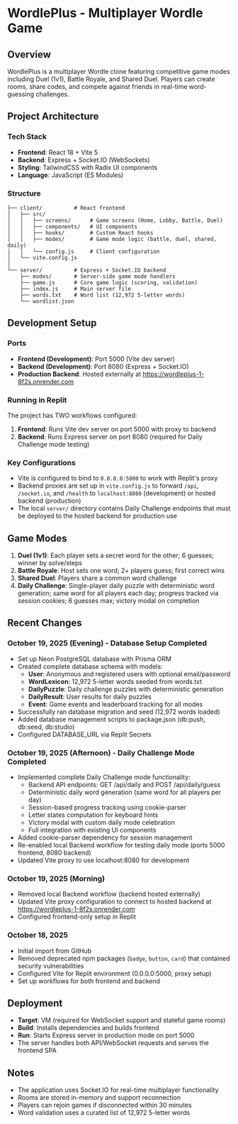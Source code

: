 # WordlePlus - Multiplayer Wordle Game

## Overview
WordlePlus is a multiplayer Wordle clone featuring competitive game modes including Duel (1v1), Battle Royale, and Shared Duel. Players can create rooms, share codes, and compete against friends in real-time word-guessing challenges.

## Project Architecture

### Tech Stack
- **Frontend**: React 18 + Vite 5
- **Backend**: Express + Socket.IO (WebSockets)
- **Styling**: TailwindCSS with Radix UI components
- **Language**: JavaScript (ES Modules)

### Structure
```
├── client/          # React frontend
│   ├── src/
│   │   ├── screens/      # Game screens (Home, Lobby, Battle, Duel)
│   │   ├── components/   # UI components
│   │   ├── hooks/        # Custom React hooks
│   │   ├── modes/        # Game mode logic (battle, duel, shared, daily)
│   │   └── config.js     # Client configuration
│   └── vite.config.js
│
└── server/          # Express + Socket.IO backend
    ├── modes/       # Server-side game mode handlers
    ├── game.js      # Core game logic (scoring, validation)
    ├── index.js     # Main server file
    ├── words.txt    # Word list (12,972 5-letter words)
    └── wordlist.json
```

## Development Setup

### Ports
- **Frontend (Development)**: Port 5000 (Vite dev server)
- **Backend (Development)**: Port 8080 (Express + Socket.IO)
- **Production Backend**: Hosted externally at https://wordleplus-1-8f2s.onrender.com

### Running in Replit
The project has TWO workflows configured:
1. **Frontend**: Runs Vite dev server on port 5000 with proxy to backend
2. **Backend**: Runs Express server on port 8080 (required for Daily Challenge mode testing)

### Key Configurations
- Vite is configured to bind to `0.0.0.0:5000` to work with Replit's proxy
- Backend proxies are set up in `vite.config.js` to forward `/api`, `/socket.io`, and `/health` to `localhost:8080` (development) or hosted backend (production)
- The local `server/` directory contains Daily Challenge endpoints that must be deployed to the hosted backend for production use

## Game Modes

1. **Duel (1v1)**: Each player sets a secret word for the other; 6 guesses; winner by solve/steps
2. **Battle Royale**: Host sets one word; 2+ players guess; first correct wins
3. **Shared Duel**: Players share a common word challenge
4. **Daily Challenge**: Single-player daily puzzle with deterministic word generation; same word for all players each day; progress tracked via session cookies; 6 guesses max; victory modal on completion

## Recent Changes

### October 19, 2025 (Evening) - Database Setup Completed
- Set up Neon PostgreSQL database with Prisma ORM
- Created complete database schema with models:
  - **User**: Anonymous and registered users with optional email/password
  - **WordLexicon**: 12,972 5-letter words seeded from words.txt
  - **DailyPuzzle**: Daily challenge puzzles with deterministic generation
  - **DailyResult**: User results for daily puzzles
  - **Event**: Game events and leaderboard tracking for all modes
- Successfully ran database migration and seed (12,972 words loaded)
- Added database management scripts to package.json (db:push, db:seed, db:studio)
- Configured DATABASE_URL via Replit Secrets

### October 19, 2025 (Afternoon) - Daily Challenge Mode Completed
- Implemented complete Daily Challenge mode functionality:
  - Backend API endpoints: GET /api/daily and POST /api/daily/guess
  - Deterministic daily word generation (same word for all players per day)
  - Session-based progress tracking using cookie-parser
  - Letter states computation for keyboard hints
  - Victory modal with custom daily mode celebration
  - Full integration with existing UI components
- Added cookie-parser dependency for session management
- Re-enabled local Backend workflow for testing daily mode (ports 5000 frontend, 8080 backend)
- Updated Vite proxy to use localhost:8080 for development

### October 19, 2025 (Morning)
- Removed local Backend workflow (backend hosted externally)
- Updated Vite proxy configuration to connect to hosted backend at https://wordleplus-1-8f2s.onrender.com
- Configured frontend-only setup in Replit

### October 18, 2025
- Initial import from GitHub
- Removed deprecated npm packages (`badge`, `button`, `card`) that contained security vulnerabilities
- Configured Vite for Replit environment (0.0.0.0:5000, proxy setup)
- Set up workflows for both frontend and backend

## Deployment
- **Target**: VM (required for WebSocket support and stateful game rooms)
- **Build**: Installs dependencies and builds frontend
- **Run**: Starts Express server in production mode on port 5000
- The server handles both API/WebSocket requests and serves the frontend SPA

## Notes
- The application uses Socket.IO for real-time multiplayer functionality
- Rooms are stored in-memory and support reconnection
- Players can rejoin games if disconnected within 30 minutes
- Word validation uses a curated list of 12,972 5-letter words
